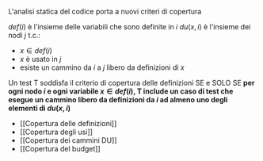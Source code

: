 L'analisi statica del codice porta a nuovi criteri di copertura

$def(i)$ è l'insieme delle variabili che sono definite in $i$
$du(x, i)$ è l'insieme dei nodi $j$ t.c.:
- $x \in def(i)$
- $x$ è usato in $j$
- esiste un cammino da $i$ a $j$ libero da definizioni di $x$

Un test T soddisfa il criterio di copertura delle definizioni SE e SOLO SE **per ogni nodo $i$ e ogni variabile $x \in def(i)$, T include un caso di test che esegue un cammino libero da definizioni da $i$ ad almeno uno degli elementi di $du(x, i)$**

- [[Copertura delle definizioni]]
- [[Copertura degli usi]]
- [[Copertura dei cammini DU]]
- [[Copertura del budget]]